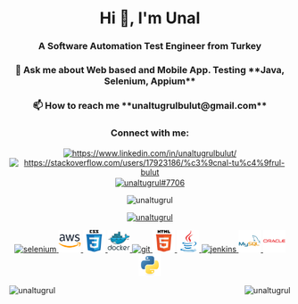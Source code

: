 
<h1 align="center">Hi 👋, I'm Unal</h1>
<h3 align="center">A Software Automation Test Engineer from Turkey</h3>
<h3 align="center">💬 Ask me about Web based and Mobile App. Testing **Java, Selenium, Appium**</h3>
<h3 align="center">📫 How to reach me **unaltugrulbulut@gmail.com**</h3>
<h3 align="center">Connect with me:</h3>
<p align="center">
<a href="https://linkedin.com/in/https://www.linkedin.com/in/unaltugrulbulut/" target="blank"><img align="center" src="https://raw.githubusercontent.com/rahuldkjain/github-profile-readme-generator/master/src/images/icons/Social/linked-in-alt.svg" alt="https://www.linkedin.com/in/unaltugrulbulut/" height="30" width="40" /></a>
<a href="https://stackoverflow.com/users/https://stackoverflow.com/users/17923186/%c3%9cnal-tu%c4%9frul-bulut" target="blank"><img align="center" src="https://raw.githubusercontent.com/rahuldkjain/github-profile-readme-generator/master/src/images/icons/Social/stack-overflow.svg" alt="https://stackoverflow.com/users/17923186/%c3%9cnal-tu%c4%9frul-bulut" height="30" width="40" /></a>
<a href="https://discord.com/channels/@unaltugrul#7706" target="blank"><img align="center" src="https://raw.githubusercontent.com/rahuldkjain/github-profile-readme-generator/master/src/images/icons/Social/discord.svg" alt="unaltugrul#7706" height="30" width="40" /></a>
</p>

<p align="center"> <img src="https://komarev.com/ghpvc/?username=unaltugrul&label=Profile%20views&color=0e75b6&style=flat" alt="unaltugrul" /> </p>

<p align="center"> <a href="https://github.com/ryo-ma/github-profile-trophy"><img src="https://github-profile-trophy.vercel.app/?username=unaltugrul" alt="unaltugrul" /></a> </p>


<p align="center"> 
  <a href="https://www.selenium.dev" target="_blank" rel="noreferrer"> <img src="https://raw.githubusercontent.com/detain/svg-logos/780f25886640cef088af994181646db2f6b1a3f8/svg/selenium-logo.svg" alt="selenium" width="40" height="40"/> <a href="https://aws.amazon.com" target="_blank" rel="noreferrer"> <img src="https://raw.githubusercontent.com/devicons/devicon/master/icons/amazonwebservices/amazonwebservices-original-wordmark.svg" alt="aws" width="40" height="40"/> </a> <a href="https://www.w3schools.com/css/" target="_blank" rel="noreferrer"> <img src="https://raw.githubusercontent.com/devicons/devicon/master/icons/css3/css3-original-wordmark.svg" alt="css3" width="40" height="40"/> </a> <a href="https://www.docker.com/" target="_blank" rel="noreferrer"> <img src="https://raw.githubusercontent.com/devicons/devicon/master/icons/docker/docker-original-wordmark.svg" alt="docker" width="40" height="40"/> </a> <a href="https://git-scm.com/" target="_blank" rel="noreferrer"> <img src="https://www.vectorlogo.zone/logos/git-scm/git-scm-icon.svg" alt="git" width="40" height="40"/> </a> <a href="https://www.w3.org/html/" target="_blank" rel="noreferrer"> <img src="https://raw.githubusercontent.com/devicons/devicon/master/icons/html5/html5-original-wordmark.svg" alt="html5" width="40" height="40"/> </a> <a href="https://www.java.com" target="_blank" rel="noreferrer"> <img src="https://raw.githubusercontent.com/devicons/devicon/master/icons/java/java-original.svg" alt="java" width="40" height="40"/> </a> <a href="https://www.jenkins.io" target="_blank" rel="noreferrer"> <img src="https://www.vectorlogo.zone/logos/jenkins/jenkins-icon.svg" alt="jenkins" width="40" height="40"/> </a> <a href="https://www.mysql.com/" target="_blank" rel="noreferrer"> <img src="https://raw.githubusercontent.com/devicons/devicon/master/icons/mysql/mysql-original-wordmark.svg" alt="mysql" width="40" height="40"/> </a> <a href="https://www.oracle.com/" target="_blank" rel="noreferrer"> <img src="https://raw.githubusercontent.com/devicons/devicon/master/icons/oracle/oracle-original.svg" alt="oracle" width="40" height="40"/> </a> <a href="https://www.python.org" target="_blank" rel="noreferrer"> <img src="https://raw.githubusercontent.com/devicons/devicon/master/icons/python/python-original.svg" alt="python" width="40" height="40"/> </a>  </p>

<p><img align="right" src="https://github-readme-stats.vercel.app/api/top-langs?username=unaltugrul&show_icons=true&locale=en&layout=compact" alt="unaltugrul" /></p>


<p><img align="left" src="https://github-readme-streak-stats.herokuapp.com/?user=unaltugrul&" alt="unaltugrul" /></p>

